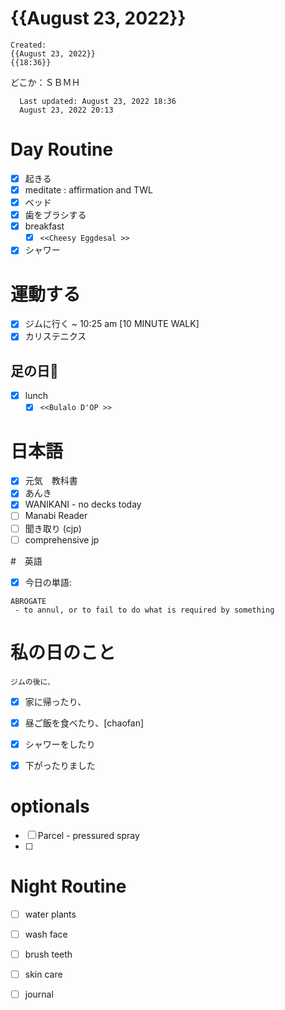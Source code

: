 # {{August 23, 2022}}
	Created: 
	{{August 23, 2022}} 
	{{18:36}}
どこか：ＳＢＭＨ

      Last updated: August 23, 2022 18:36
      August 23, 2022 20:13


# Day Routine

- [x] 起きる
- [x] meditate : affirmation and TWL
- [x] ベッド
- [x] 歯をブラシする
- [x] breakfast
	- [x] ```<<Cheesy Eggdesal >>```
- [x] シャワー

# 運動する

- [X] ジムに行く ~ 10:25 am [10 MINUTE WALK]
- [X] カリステニクス

## 足の日🍗

- [x] lunch
	- [x] ```<<Bulalo D'OP >>```
	
# 日本語

- [X] 元気　教科書
- [x] あんき
- [x] WANIKANI - no decks today
- [ ] Manabi Reader
- [ ] 聞き取り (cjp)
- [ ] comprehensive jp

#　英語
- [x] 今日の単語:

 ``` 
 ABROGATE
  - to annul, or to fail to do what is required by something 
```



# 私の日のこと
 ```ジムの後に、```
 
- [x] 家に帰ったり、
- [x] 昼ご飯を食べたり、[chaofan]
- [x] シャワーをしたり
- [x] 下がったりました




# optionals
- [ ] Parcel - pressured spray
- [ ] 
	 

# Night Routine
- [ ] water plants 
- [ ] wash face
- [ ] brush teeth
- [ ] skin care
- [ ] journal

